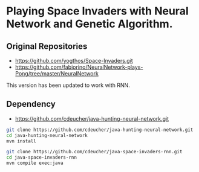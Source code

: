 # Playing Space Invaders with Neural Network and Genetic Algorithm.

## Original Repositories
+ https://github.com/yogthos/Space-Invaders.git
+ https://github.com/fabiorino/NeuralNetwork-plays-Pong/tree/master/NeuralNetwork

 This version has been updated to work with RNN.

## Dependency
+ https://github.com/cdeucher/java-hunting-neural-network.git

```bash
git clone https://github.com/cdeucher/java-hunting-neural-network.git
cd java-hunting-neural-network
mvn install

git clone https://github.com/cdeucher/java-space-invaders-rnn.git
cd java-space-invaders-rnn
mvn compile exec:java
```
